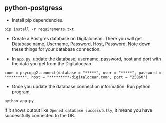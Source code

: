 ## python-postgress

- Install pip dependencies.

```command
pip install -r requirements.txt
```

- Create a Postgres database on Digitalocean. There you will get Database name, Username, Password, Host, Password. Note down these things for your database connection.

- In `app.py`, update the database, username, password, host and port with the data you get from the Digitalocean.

```
conn = psycopg2.connect(database = "*****", user = "*****", password = "********", host = "*********-digitalocean.com", port = "25060")
```

- Once you update the database connection information. Run python program. 

```command
python app.py
```

If it shows output like `Opened database successfully`, it means you have successfully connected to the DB.

